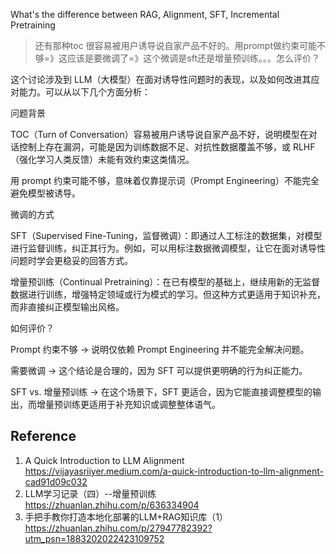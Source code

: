 



What's the difference between RAG, Alignment, SFT, Incremental Pretraining

> 还有那种toc 很容易被用户诱导说自家产品不好的。用prompt做约束可能不够=》这应该是要微调了=》这个微调是sft还是增量预训练。。。怎么评价？

这个讨论涉及到 LLM（大模型）在面对诱导性问题时的表现，以及如何改进其应对能力。可以从以下几个方面分析：

问题背景

TOC（Turn of Conversation）容易被用户诱导说自家产品不好，说明模型在对话控制上存在漏洞，可能是因为训练数据不足、对抗性数据覆盖不够，或 RLHF（强化学习人类反馈）未能有效约束这类情况。

用 prompt 约束可能不够，意味着仅靠提示词（Prompt Engineering）不能完全避免模型被诱导。

微调的方式

SFT（Supervised Fine-Tuning，监督微调）：即通过人工标注的数据集，对模型进行监督训练，纠正其行为。例如，可以用标注数据微调模型，让它在面对诱导性问题时学会更稳妥的回答方式。

增量预训练（Continual Pretraining）：在已有模型的基础上，继续用新的无监督数据进行训练，增强特定领域或行为模式的学习。但这种方式更适用于知识补充，而非直接纠正模型输出风格。

如何评价？

Prompt 约束不够 → 说明仅依赖 Prompt Engineering 并不能完全解决问题。

需要微调 → 这个结论是合理的，因为 SFT 可以提供更明确的行为纠正能力。

SFT vs. 增量预训练 → 在这个场景下，SFT 更适合，因为它能直接调整模型的输出，而增量预训练更适用于补充知识或调整整体语气。

## Reference

1. A Quick Introduction to LLM Alignment https://vijayasriiyer.medium.com/a-quick-introduction-to-llm-alignment-cad91d09c032
2. LLM学习记录（四）--增量预训练 https://zhuanlan.zhihu.com/p/636334904
3. 手把手教你打造本地化部署的LLM+RAG知识库（1） https://zhuanlan.zhihu.com/p/27947782392?utm_psn=1883202022423109752